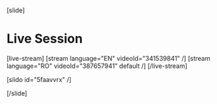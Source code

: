 [slide]
# Live Session

[live-stream]
[stream language="EN" videoId="341539841"  /]
[stream language="RO" videoId="387657941" default /]
[/live-stream]

[slido id="5faavvrx" /]

[/slide]